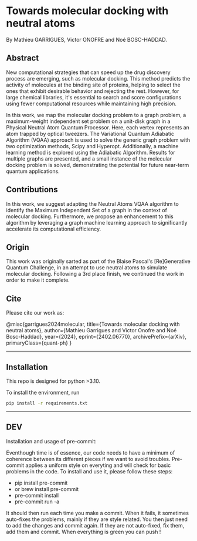 # Towards molecular docking with neutral atoms

By Mathieu GARRIGUES, Victor ONOFRE and Noé BOSC-HADDAD.

## Abstract

New computational strategies that can speed up the drug discovery process are emerging, such as molecular docking. This method predicts the activity of molecules at the binding site of proteins, helping to select the ones that exhibit desirable behavior and rejecting the rest. However, for large chemical libraries, it's essential to search and score configurations using fewer computational resources while maintaining high precision. 

In this work, we map the molecular docking problem to a graph problem, a maximum-weight independent set problem on a unit-disk graph in a Physical Neutral Atom Quantum Processor. Here, each vertex represents an atom trapped by optical tweezers. The Variational Quantum Adiabatic Algorithm (VQAA) approach is used to solve the generic graph problem with two optimization methods, Scipy and Hyperopt. Additionally, a machine learning method is explored using the Adiabatic Algorithm. Results for multiple graphs are presented, and a small instance of the molecular docking problem is solved, demonstrating the potential for future near-term quantum applications.

## Contributions

In this work, we suggest adapting the Neutral Atoms VQAA algorithm to identify the Maximum Independent Set of a graph in the context of molecular docking. Furthermore, we propose an enhancement to this algorithm by leveraging a graph machine learning approach to significantly accelerate its computational efficiency.


## Origin

This work was originally sarted as part of the Blaise Pascal's [Re]Generative Quantum Challenge, in an attempt to use neutral atoms to simulate molecular docking.
Following a 3rd place finish, we continued the work in order to make it complete.


## Cite

Please cite our work as:

@misc{garrigues2024molecular,
      title={Towards molecular docking with neutral atoms}, 
      author={Mathieu Garrigues and Victor Onofre and Noé Bosc-Haddad},
      year={2024},
      eprint={2402.06770},
      archivePrefix={arXiv},
      primaryClass={quant-ph}
}

---



## Installation

This repo is designed for python >3.10.

To install the environment, run

```bash
pip install -r requirements.txt
```


---

## DEV

Installation and usage of pre-commit:

Eventhough time is of essence, our code needs to have a minimum of coherence between its different pieces if we want to avoid troubles. Pre-commit applies a uniform style on everyting and will check for basic problems in the code. To install and use it, please follow these steps:

* pip install pre-commit
* or brew install pre-commit
* pre-commit install
* pre-commit run -a

It should then run each time you make a commit. When it fails, it sometimes auto-fixes the problems, mainly if they are style related. You then just need to add the changes and commit again. If they are not auto-fixed, fix them, add them and commit. When everything is green you can push !
